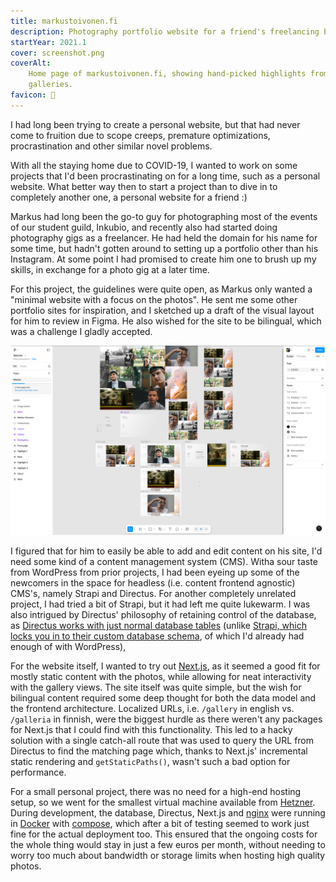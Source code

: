 ```yaml
---
title: markus​toivonen.fi
description: Photography portfolio website for a friend's freelancing business
startYear: 2021.1
cover: screenshot.png
coverAlt:
    Home page of markustoivonen.fi, showing hand-picked highlights from Markus'
    galleries.
favicon: 📸
---
```


I had long been trying to create a personal website, but that had never come to
fruition due to scope creeps, premature optimizations, procrastination and other
similar novel problems.

With all the staying home due to COVID-19, I wanted to work on some projects
that I'd been procrastinating on for a long time, such as a personal website.
What better way then to start a project than to dive in to completely another
one, a personal website for a friend :)

Markus had long been the go-to guy for photographing most of the events of our
student guild, Inkubio, and recently also had started doing photography gigs as
a freelancer. He had held the domain for his name for some time, but hadn't
gotten around to setting up a portfolio other than his Instagram. At some point
I had promised to create him one to brush up my skills, in exchange for a photo
gig at a later time.

For this project, the guidelines were quite open, as Markus only wanted a
"minimal website with a focus on the photos". He sent me some other portfolio
sites for inspiration, and I sketched up a draft of the visual layout for him to
review in Figma. He also wished for the site to be bilingual, which was a
challenge I gladly accepted.

![Screenshot of the Figma design file for markustoivonen.fi, showing different screens and component mockups.](figma.png "Having real assets available during design work makes it the mockups much more lively, in addition to giving the reviewee a better sense of how everything would look.")

I figured that for him to easily be able to add and edit content on his site,
I'd need some kind of a content management system (CMS). Witha sour taste from
WordPress from prior projects, I had been eyeing up some of the newcomers in the
space for headless (i.e. content frontend agnostic) CMS's, namely Strapi and
Directus. For another completely unrelated project, I had tried a bit of Strapi,
but it had left me quite lukewarm. I was also intrigued by Directus' philosophy
of retaining control of the database, as
[Directus works with just normal database tables](https://docs.directus.io/getting-started/architecture.html)
(unlike
[Strapi, which locks you in to their custom database schema](https://docs.strapi.io/cms/configurations/database),
of which I'd already had enough of with WordPress),

For the website itself, I wanted to try out [Next.js](https://nextjs.org/), as
it seemed a good fit for mostly static content with the photos, while allowing
for neat interactivity with the gallery views. The site itself was quite simple,
but the wish for bilingual content required some deep thought for both the data
model and the frontend architecture. Localized URLs, i.e. `/gallery` in english
vs. `/galleria` in finnish, were the biggest hurdle as there weren't any
packages for Next.js that I could find with this functionality. This led to a
hacky solution with a single catch-all route that was used to query the URL from
Directus to find the matching page which, thanks to Next.js' incremental static
rendering and `getStaticPaths()`, wasn't such a bad option for performance.

For a small personal project, there was no need for a high-end hosting setup, so
we went for the smallest virtual machine available from
[Hetzner](https://www.hetzner.com/). During development, the database, Directus,
Next.js and [nginx](https://nginx.org/) were running in
[Docker](https://www.docker.com/) with
[compose](https://docs.docker.com/compose/), which after a bit of testing seemed
to work just fine for the actual deployment too. This ensured that the ongoing
costs for the whole thing would stay in just a few euros per month, without
needing to worry too much about bandwidth or storage limits when hosting high
quality photos.
